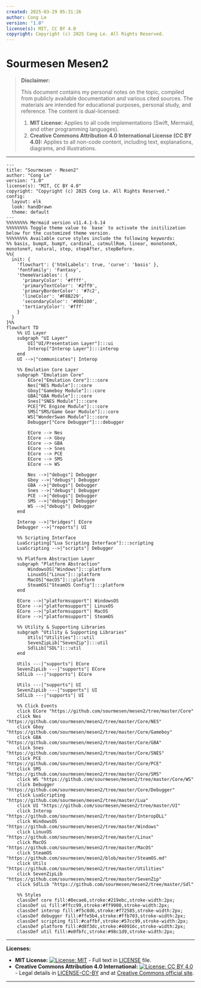 ```yaml
---
created: 2025-03-29 05:31:26
author: Cong Le
version: "1.0"
license(s): MIT, CC BY 4.0
copyright: Copyright (c) 2025 Cong Le. All Rights Reserved.
---
```




# Sourmesen Mesen2
> **Disclaimer:**
>
> This document contains my personal notes on the topic,
> compiled from publicly available documentation and various cited sources.
> The materials are intended for educational purposes, personal study, and reference.
> The content is dual-licensed:
> 1. **MIT License:** Applies to all code implementations (Swift, Mermaid, and other programming languages).
> 2. **Creative Commons Attribution 4.0 International License (CC BY 4.0):** Applies to all non-code content, including text, explanations, diagrams, and illustrations.
---




```mermaid
---
title: "Sourmesen - Mesen2"
author: "Cong Le"
version: "1.0"
license(s): "MIT, CC BY 4.0"
copyright: "Copyright (c) 2025 Cong Le. All Rights Reserved."
config:
  layout: elk
  look: handDrawn
  theme: default
---
%%%%%%%% Mermaid version v11.4.1-b.14
%%%%%%%% Toggle theme value to `base` to activate the initilization below for the customized theme version.
%%%%%%%% Available curve styles include the following keywords:
%% basis, bumpX, bumpY, cardinal, catmullRom, linear, monotoneX, monotoneY, natural, step, stepAfter, stepBefore.
%%{
  init: {
    'flowchart': {'htmlLabels': true, 'curve': 'basis' },
    'fontFamily': 'Fantasy',
    'themeVariables': {
      'primaryColor': '#ffff',
      'primaryTextColor': '#2ff9',
      'primaryBorderColor': '#7c2',
      'lineColor': '#F8B229',
      'secondaryColor': '#006100',
      'tertiaryColor': '#fff'
    }
  }
}%%
flowchart TD
    %% UI Layer
    subgraph "UI Layer"
        UI["UI/Presentation Layer"]:::ui
        Interop["Interop Layer"]:::interop
    end
    UI -->|"communicates"| Interop

    %% Emulation Core Layer
    subgraph "Emulation Core"
        ECore["Emulation Core"]:::core
        Nes["NES Module"]:::core
        Gboy["Gameboy Module"]:::core
        GBA["GBA Module"]:::core
        Snes["SNES Module"]:::core
        PCE["PC Engine Module"]:::core
        SMS["SMS/Game Gear Module"]:::core
        WS["WonderSwan Module"]:::core
        Debugger["Core Debugger"]:::debugger

        ECore --> Nes
        ECore --> Gboy
        ECore --> GBA
        ECore --> Snes
        ECore --> PCE
        ECore --> SMS
        ECore --> WS

        Nes -->|"debugs"| Debugger
        Gboy -->|"debugs"| Debugger
        GBA -->|"debugs"| Debugger
        Snes -->|"debugs"| Debugger
        PCE -->|"debugs"| Debugger
        SMS -->|"debugs"| Debugger
        WS -->|"debugs"| Debugger
    end

    Interop -->|"bridges"| ECore
    Debugger -->|"reports"| UI

    %% Scripting Interface
    LuaScripting["Lua Scripting Interface"]:::scripting
    LuaScripting -->|"scripts"| Debugger

    %% Platform Abstraction Layer
    subgraph "Platform Abstraction"
        WindowsOS["Windows"]:::platform
        LinuxOS["Linux"]:::platform
        MacOS["macOS"]:::platform
        SteamOS["SteamOS Config"]:::platform
    end

    ECore -->|"platformsupport"| WindowsOS
    ECore -->|"platformsupport"| LinuxOS
    ECore -->|"platformsupport"| MacOS
    ECore -->|"platformsupport"| SteamOS

    %% Utility & Supporting Libraries
    subgraph "Utility & Supporting Libraries"
        Utils["Utilities"]:::util
        SevenZipLib["SevenZip"]:::util
        SdlLib["SDL"]:::util
    end

    Utils ---|"supports"| ECore
    SevenZipLib ---|"supports"| ECore
    SdlLib ---|"supports"| ECore

    Utils ---|"supports"| UI
    SevenZipLib ---|"supports"| UI
    SdlLib ---|"supports"| UI

    %% Click Events
    click ECore "https://github.com/sourmesen/mesen2/tree/master/Core"
    click Nes "https://github.com/sourmesen/mesen2/tree/master/Core/NES"
    click Gboy "https://github.com/sourmesen/mesen2/tree/master/Core/Gameboy"
    click GBA "https://github.com/sourmesen/mesen2/tree/master/Core/GBA"
    click Snes "https://github.com/sourmesen/mesen2/tree/master/Core/SNES"
    click PCE "https://github.com/sourmesen/mesen2/tree/master/Core/PCE"
    click SMS "https://github.com/sourmesen/mesen2/tree/master/Core/SMS"
    click WS "https://github.com/sourmesen/mesen2/tree/master/Core/WS"
    click Debugger "https://github.com/sourmesen/mesen2/tree/master/Core/Debugger"
    click LuaScripting "https://github.com/sourmesen/mesen2/tree/master/Lua"
    click UI "https://github.com/sourmesen/mesen2/tree/master/UI"
    click Interop "https://github.com/sourmesen/mesen2/tree/master/InteropDLL"
    click WindowsOS "https://github.com/sourmesen/mesen2/tree/master/Windows"
    click LinuxOS "https://github.com/sourmesen/mesen2/tree/master/Linux"
    click MacOS "https://github.com/sourmesen/mesen2/tree/master/MacOS"
    click SteamOS "https://github.com/sourmesen/mesen2/blob/master/SteamOS.md"
    click Utils "https://github.com/sourmesen/mesen2/tree/master/Utilities"
    click SevenZipLib "https://github.com/sourmesen/mesen2/tree/master/SevenZip"
    click SdlLib "https://github.com/sourmesen/mesen2/tree/master/Sdl"

    %% Styles
    classDef core fill:#8ecae6,stroke:#219ebc,stroke-width:2px;
    classDef ui fill:#ffcc99,stroke:#ff9900,stroke-width:2px;
    classDef interop fill:#f5c8d6,stroke:#f72585,stroke-width:2px;
    classDef debugger fill:#ffe5b4,stroke:#ffb703,stroke-width:2px;
    classDef scripting fill:#caffbf,stroke:#57cc99,stroke-width:2px;
    classDef platform fill:#d8f3dc,stroke:#40916c,stroke-width:2px;
    classDef util fill:#e0fbfc,stroke:#98c1d9,stroke-width:2px;

```




---
**Licenses:**

- **MIT License:**  [![License: MIT](https://img.shields.io/badge/License-MIT-yellow.svg)](LICENSE) - Full text in [LICENSE](LICENSE) file.
- **Creative Commons Attribution 4.0 International:** [![License: CC BY 4.0](https://licensebuttons.net/l/by/4.0/88x31.png)](LICENSE-CC-BY) - Legal details in [LICENSE-CC-BY](LICENSE-CC-BY) and at [Creative Commons official site](http://creativecommons.org/licenses/by/4.0/).

---